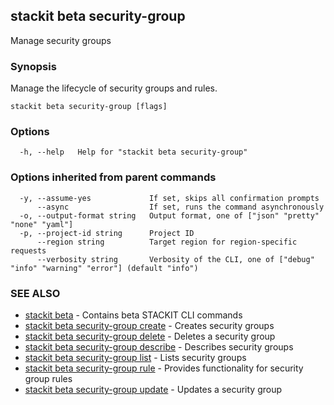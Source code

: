 ## stackit beta security-group

Manage security groups

### Synopsis

Manage the lifecycle of security groups and rules.

```
stackit beta security-group [flags]
```

### Options

```
  -h, --help   Help for "stackit beta security-group"
```

### Options inherited from parent commands

```
  -y, --assume-yes             If set, skips all confirmation prompts
      --async                  If set, runs the command asynchronously
  -o, --output-format string   Output format, one of ["json" "pretty" "none" "yaml"]
  -p, --project-id string      Project ID
      --region string          Target region for region-specific requests
      --verbosity string       Verbosity of the CLI, one of ["debug" "info" "warning" "error"] (default "info")
```

### SEE ALSO

* [stackit beta](./stackit_beta.md)	 - Contains beta STACKIT CLI commands
* [stackit beta security-group create](./stackit_beta_security-group_create.md)	 - Creates security groups
* [stackit beta security-group delete](./stackit_beta_security-group_delete.md)	 - Deletes a security group
* [stackit beta security-group describe](./stackit_beta_security-group_describe.md)	 - Describes security groups
* [stackit beta security-group list](./stackit_beta_security-group_list.md)	 - Lists security groups
* [stackit beta security-group rule](./stackit_beta_security-group_rule.md)	 - Provides functionality for security group rules
* [stackit beta security-group update](./stackit_beta_security-group_update.md)	 - Updates a security group

